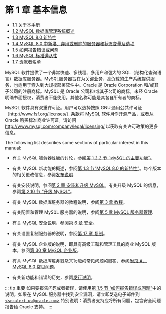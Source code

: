 # 第 1 章 基本信息

- [1.1 关于本手册](/manual-info.html)
- [1.2 MySQL 数据库管理系统概述](/what-is.html)
- [1.3 MySQL 8.0 新特性](/mysql-nutshell.html)
- [1.4 MySQL 8.0 中新增、弃用或删除的服务器和状态变量及选项](/added-deprecated-removed.html)
- [1.5 如何报告错误或问题](/bug-reports.html)
- [1.6 MySQL 标准遵从性](/compatibility.html)
- [1.7 贡献者名单](/credits.html)

MySQL 软件提供了一个非常快速、多线程、多用户和强大的 SQL（结构化查询语言）数据库服务器。MySQL服务器旨在为关键业务、高负载的生产系统提供服务，也适用于嵌入到大规模部署软件中。Oracle 是 Oracle Corporation 和/或其子公司的注册商标。MySQL 是 Oracle 公司和/或其子公司的商标，未经 Oracle 明确书面授权，消费者不能使用。其他名称可能是其各自所有者的商标。

MySQL 软件具有双重许可证。用户可以选择按照 GNU 通用公共许可证（http://www.fsf.org/licenses/）条款将 MySQL 软件用作开源产品，或者从 Oracle 购买标准商业许可证。请访问 http://www.mysql.com/company/legal/licensing/ 以获取有关许可政策的更多信息。

The following list describes some sections of particular interest in this manual:

- 有关 MySQL 服务器性能的讨论，参阅[第 1.2.2 节 “MySQL 的主要功能”](features.html)。

- 有关 MySQL 新功能的概述，参阅[第 1.3 节“MySQL 8.0 的新特性”](mysql-nutshell.html)。每个版本的相关更改信息，参阅[发布说明](https://dev.mysql.com/doc/relnotes/mysql/8.0/en/).

- 有关安装说明，参阅[第 2 章 安装和升级 MySQL](installing.html)。有关升级 MySQL 的信息，参阅[第 2.10 节 “升级 MySQL”](upgrading.html)。

- 有关 MySQL 数据库服务器的教程说明，参阅[第 3 章 教程](tutorial.html)。

- 有关配置和管理 MySQL 服务器的说明，参阅[第 5 章 MySQL 服务器管理](server-administration.html).

- 有关 MySQL 安全说明，参阅[第 6 章 安全](security.html)。

- 有关设置复制服务器的说明，参阅[第 17 章 复制](replication.html)。

- 有关 MySQL 企业版的说明，即具有高级工鞥和管理工具的商业 MySQL 版本，参阅[第 30 章 MySQL 企业版](mysql-enterprise.html)。

- 有关 MySQL 数据库服务器及其功能的常见问题的回答，参阅[附录 A，MySQL 8.0 常见问题](/faqs.html)。

- 有关新功能和错误的历史，参阅[发行说明](https://dev.mysql.com/doc/relnotes/mysql/8.0/en/)。

::: tip 重要
如果要报告问题或者错误，请使用[第 1.5 节 “如何报告错误或问题”](/bug-reports.html)中的说明。如果在 MySQL 服务器中找到安全漏洞，请立即发送电子邮件到 [<`secalert_us@oracle.com`>](secalert_us@oracle.com) 特别说明：消费者支持应将所有问题，包含安全问题报告给 Oracle 支持。
:::